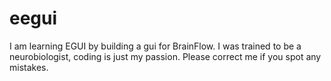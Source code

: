# eegui
I am learning EGUI by building a gui for BrainFlow. I was trained to be a neurobiologist, coding is just my passion. Please correct me if you spot any mistakes. 
